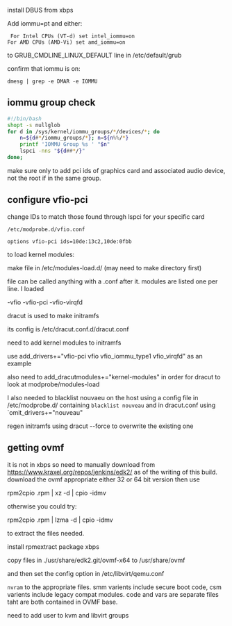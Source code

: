 install DBUS from xbps

Add iommu=pt and either:

     For Intel CPUs (VT-d) set intel_iommu=on
    For AMD CPUs (AMD-Vi) set amd_iommu=on

to GRUB_CMDLINE_LINUX_DEFAULT line in /etc/default/grub

confirm that iommu is on:

`dmesg | grep -e DMAR -e IOMMU`

## iommu group check

``` bash
#!/bin/bash
shopt -s nullglob
for d in /sys/kernel/iommu_groups/*/devices/*; do 
    n=${d#*/iommu_groups/*}; n=${n%%/*}
    printf 'IOMMU Group %s ' "$n"
    lspci -nns "${d##*/}"
done;
```

make sure only to add pci ids of graphics card and associated audio device, not the root if in the same group.

## configure vfio-pci

change IDs to match those found through lspci for your specific card
```
/etc/modprobe.d/vfio.conf

options vfio-pci ids=10de:13c2,10de:0fbb
```


to load kernel modules:

make file in /etc/modules-load.d/ (may need to make directory first)

file can be called anything with a .conf after it. modules are listed one per line. I loaded 

-vfio
-vfio-pci
-vfio-virqfd

dracut is used to make initramfs

its config is /etc/dracut.conf.d/dracut.conf

need to add kernel modules to initramfs

use add_drivers+="vfio-pci vfio vfio_iommu_type1 vfio_virqfd" as an example

also need to add_dracutmodules+="kernel-modules" in order for dracut to look at modprobe/modules-load

I also needed to blacklist nouvaeu on the host using a config file in /etc/modprobe.d/ containing `blacklist nouveau` 
and in dracut.conf using `omit_drivers+="nouveau"

regen initramfs using dracut --force to overwrite the existing one



## getting ovmf 

it is not in xbps so need to manually download from https://www.kraxel.org/repos/jenkins/edk2/ as of the writing of 
this build. download the ovmf appropriate either 32 or 64 bit version then use 

rpm2cpio <file>.rpm | xz -d | cpio -idmv

otherwise you could try:

rpm2cpio <file>.rpm | lzma -d | cpio -idmv

to extract the files needed. 

install rpmextract package xbps

copy files in ./usr/share/edk2.git/ovmf-x64 to /usr/share/ovmf

and then set the config option in /etc/libvirt/qemu.conf

`nvram` to the appropriate files. smm varients include secure boot code, csm varients include legacy compat modules. 
code and vars are separate files taht are both contained in OVMF base.


need to add user to kvm and libvirt groups
